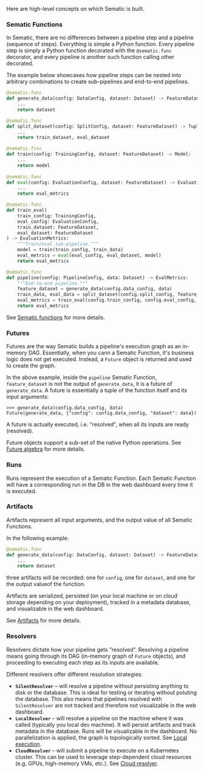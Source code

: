 Here are high-level concepts on which Sematic is built.

### Sematic Functions

In Sematic, there are no differences between a pipeline step and a pipeline
(sequence of steps). Everything is simple a Python function. Every pipeline step
is simply a Python function decorated with the `@sematic.func` decorator, and
every pipeline is another such function calling other decorated.

The example below showcases how pipeline steps can be nested into arbitrary
combinations to create sub-pipelines and end-to-end pipelines.

```python
@sematic.func
def generate_data(config: DataConfig, dataset: Dataset) -> FeatureDataset:
    ...
    return dataset

@sematic.func
def split_dataset(config: SplitConfig, dataset: FeatureDataset) -> Tuple[FeatureDataset, FeatureDataset]:
    ...
    return train_dataset, eval_dataset

@sematic.finc
def train(config: TrainingConfig, dataset: FeatureDataset) -> Model:
    ...
    return model
  
@sematic.func
def eval(config: EvaluationConfig, dataset: FeatureDataset) -> EvaluationMetrics:
    ...
    return eval_metrics

@sematic.func
def train_eval(
    train_config: TrainingConfig,
    eval_config: EvaluationConfig,
    train_dataset: FeatureDataset,
    eval_dataset: FeatureDataset
) -> EvaluationMetrics:
    """Train/eval sub-pipeline."""
    model = train(train_config, train_data)
    eval_metrics = eval(eval_config, eval_dataset, model)
    return eval_metrics

@sematic.func
def pipeline(config: PipelineConfig, data: Dataset) -> EvalMetrics:
    """End-to-end pipeline."""
    feature_dataset = generate_data(config.data_config, data)
    train_data, eval_data = split_dataset(config.split_config, feature_dataset)
    eval_metrics = train_eval(config.train_config, config.eval_config, train_data, eval_data)
    return eval_metrics
```

See [Sematic functions](./functions.md) for more details.

### Futures

Futures are the way Sematic builds a pipeline's execution graph as an in-memory
DAG. Essentially, when you cann a Sematic Function, it's business logic does not
get executed. Instead, a `Future` object is returned and used to create the
graph.

In the above example, inside the `pipeline` Sematic Function, `feature_dataset`
is not the output of `generate_data`, it is a future of `generate_data`. A
future is essentially a tuple of the function itself and its input arguments:

```
>>> generate_data(config.data_config, data)
Future(generate_data, {"config": config.data_config, "dataset": data})
```

A future is actually executed, i.e. "resolved", when all its inputs are ready
(resolved).

Future objects support a sub-set of the native Python operations. See [Future
algebra](./future-algebra.md) for more details.

### Runs

Runs represent the execution of a Sematic Function. Each Sematic Function will
have a corresponding run in the DB in the web dashboard every time it is
executed.

### Artifacts

Artifacts represent all input arguments, and the output value of all Sematic Functions.

In the following example:

```python
@sematic.func
def generate_data(config: DataConfig, dataset: Dataset) -> FeatureDataset:
    ...
    return dataset
```

three artifacts will be recorded: one for `config`, one for `dataset`, and one
for the output valueof the function.

Artifacts are serialized, persisted (on your local machine or on cloud storage
depending on your deployment), tracked in a metadata database, and visualizable
in the web dashboard.

See [Artifacts](./artifacts.md) for more details.

### Resolvers

Resolvers dictate how your pipeline gets "resolved". Resolving a pipeline means
going through its DAG (in-memory graph of `Future` objects), and proceeding to
executing each step as its inputs are available.

Different resolvers offer different resolution strategies:

- **`SilentResolver`** – will resolve a pipeline without persisting anything to
  disk or the database. This is ideal for testing or iterating without poluting
  the database. This also means that pipelines resolved with `SilentResolver`
  are not tracked and therefore not visualizable in the web dashboard.
- **`LocalResolver`** – will resolve a pipeline on the machine where it was
  called (typically you local dev machine). It will persist artifacts and track
  metadata in the database. Runs will be visualizable in the dashboard. No
  parallelization is applied, the graph is topologically sorted. See [Local
  execution](./local-execution.md).
- **`CloudResolver`** – will submit a pipeline to execute on a Kubernetes
  cluster. This can be used to leverage step-dependent cloud resources (e.g.
  GPUs, high-memory VMs, etc.). See [Cloud resolver](./cloud-resolver.md).